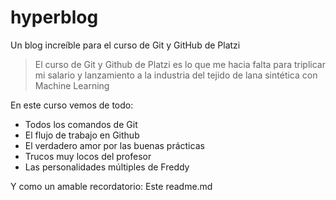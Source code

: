 # hyperblog
Un blog increíble para el curso de Git y GitHub de Platzi
> El curso de Git y Github de Platzi es lo que me hacia falta para triplicar mi salario y lanzamiento a la industria del tejido de lana sintética con Machine Learning

En este curso vemos de todo: 
-  Todos los comandos de Git
- El flujo de trabajo en Github
- El verdadero amor por las buenas prácticas
- Trucos muy locos del profesor
- Las personalidades múltiples de Freddy

Y como un amable recordatorio: Este readme.md 

